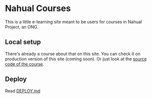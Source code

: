 # Nahual Courses

This is a little e-learning site meant to be users for courses in Nahual Project, an ONG.

## Local setup

There's already a course about that on this site.
You can check it on production version of this site (coming soon).
Or just look at the [source code of the course](https://github.com/nicooga/nahual_courses/blob/master/courses/how_to_contribute/lessons/02-local-setup/lesson.md).

## Deploy

Read [DEPLOY.md](https://github.com/nicooga/nahual_courses/blob/master/DEPLOY.md)
